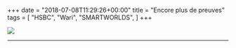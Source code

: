 +++
date = "2018-07-08T11:29:26+00:00"
title = "Encore plus de preuves"
tags = [
    "HSBC",
    "Wari",
    "SMARTWORLDS",
]
+++
<div class="container" style="width:auto">
  <a target="blank" href="https://image.ibb.co/j5LNfd/SW_more_proof.jpg">
    <img src="https://image.ibb.co/j5LNfd/SW_more_proof.jpg" style="max-width:100%">
  </a>
</div>

<!--more-->
<hr>
